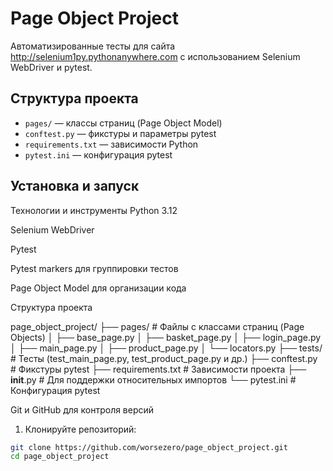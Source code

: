 # Page Object Project

Автоматизированные тесты для сайта http://selenium1py.pythonanywhere.com с использованием Selenium WebDriver и pytest.

## Структура проекта

- `pages/` — классы страниц (Page Object Model)
- `conftest.py` — фикстуры и параметры pytest
- `requirements.txt` — зависимости Python
- `pytest.ini` — конфигурация pytest

## Установка и запуск

Технологии и инструменты
Python 3.12

Selenium WebDriver

Pytest

Pytest markers для группировки тестов

Page Object Model для организации кода

 Структура проекта

page_object_project/
├── pages/               # Файлы с классами страниц (Page Objects)
│   ├── base_page.py
│   ├── basket_page.py
│   ├── login_page.py
│   ├── main_page.py
│   ├── product_page.py
│   └── locators.py
├── tests/               # Тесты (test_main_page.py, test_product_page.py и др.)
├── conftest.py          # Фикстуры pytest
├── requirements.txt     # Зависимости проекта
├── __init__.py          # Для поддержки относительных импортов
└── pytest.ini           # Конфигурация pytest





Git и GitHub для контроля версий
1. Клонируйте репозиторий:

```bash
git clone https://github.com/worsezero/page_object_project.git
cd page_object_project

